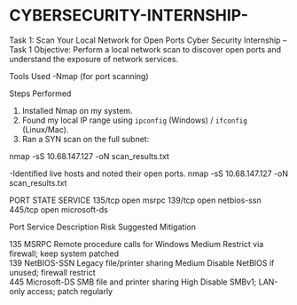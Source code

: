 # CYBERSECURITY-INTERNSHIP-
Task 1: Scan Your Local Network for Open Ports
Cyber Security Internship – Task 1
Objective: Perform a local network scan to discover open ports and understand the exposure of network services.  


 Tools Used
-Nmap (for port scanning)

Steps Performed
1. Installed Nmap on my system.
2. Found my local IP range using `ipconfig` (Windows) / `ifconfig` (Linux/Mac).
3. Ran a SYN scan on the full subnet:
   
nmap -sS  10.68.147.127 -oN scan_results.txt

-Identified live hosts and noted their open ports.
nmap -sS  10.68.147.127 -oN scan_results.txt

PORT    STATE SERVICE
135/tcp open  msrpc
139/tcp open  netbios-ssn
445/tcp open  microsoft-ds

 Port  Service       Description                         Risk    Suggested Mitigation                            
 
 135   MSRPC         Remote procedure calls for Windows  Medium  Restrict via firewall; keep system patched      
 139   NetBIOS-SSN   Legacy file/printer sharing         Medium  Disable NetBIOS if unused; firewall restrict    
 445   Microsoft-DS  SMB file and printer sharing        High    Disable SMBv1; LAN-only access; patch regularly 
